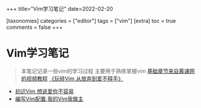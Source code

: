 +++
title="Vim学习笔记"
date=2022-02-20

[taxonomies]
categories = ["editor"]
tags = ["vim"]
[extra]
toc = true
comments = false
+++


# Vim学习笔记

>本笔记记录一些vim的学习过程 主要用于熟练掌握vim
>[基础章节来自慕课网的视频教程](基础章节来自慕课网的视频教程)  [《玩转Vim 从放弃到爱不释手》](https://www.imooc.com/learn/1129)

- [初识Vim,想说爱你不容易](@/posts/vim/basic.md)
- [编写Vim配置,我的Vim我做主](@/posts/vim/config.md) 
